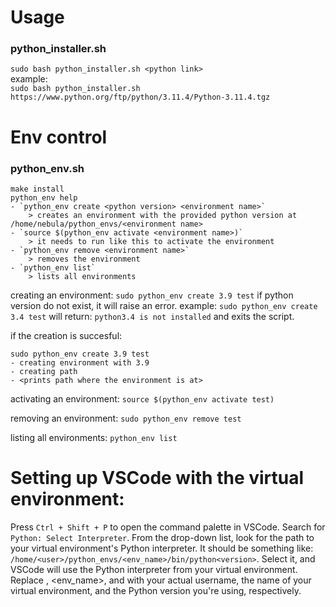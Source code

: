 # Usage


### python_installer.sh
``` sudo bash python_installer.sh <python link> ```
<br>
example:
<br>
``` sudo bash python_installer.sh https://www.python.org/ftp/python/3.11.4/Python-3.11.4.tgz ```

# Env control

### python_env.sh
```
make install
python_env help
- `python_env create <python version> <environment name>`
    > creates an environment with the provided python version at /home/nebula/python_envs/<environment name>
- `source $(python_env activate <environment name>)`
    > it needs to run like this to activate the environment
- `python_env remove <environment name>`
    > removes the environment
- `python_env list`
    > lists all environments
```

creating an environment:
```sudo python_env create 3.9 test```
if python version do not exist, it will raise an error.
example:
```sudo python_env create 3.4 test```
will return:
```python3.4 is not installed```
and exits the script.

if the creation is succesful:
```
sudo python_env create 3.9 test
- creating environment with 3.9
- creating path
- <prints path where the environment is at>
```

activating an environment:
``` source $(python_env activate test) ```

removing an environment:
``` sudo python_env remove test ```

listing all environments:
``` python_env list ```

# Setting up VSCode with the virtual environment:
Press `Ctrl + Shift + P` to open the command palette in VSCode.
Search for `Python: Select Interpreter`.
From the drop-down list, look for the path to your virtual environment's Python interpreter. It should be something like:
`/home/<user>/python_envs/<env_name>/bin/python<version>`.
Select it, and VSCode will use the Python interpreter from your virtual environment.
Replace <user>, <env_name>, and <version> with your actual username, the name of your virtual environment, and the Python version you're using, respectively.